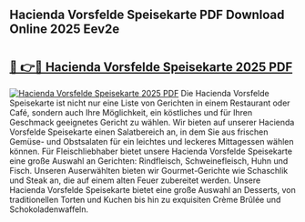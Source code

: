 ## Hacienda Vorsfelde Speisekarte PDF Download Online 2025 Eev2e

# <h2><a href="http://gcc8wg.nevu.top/?p=Hacienda+Vorsfelde+Speisekarte">🔗 👉🔴 Hacienda Vorsfelde Speisekarte 2025 PDF</a></h2>

[![Hacienda Vorsfelde Speisekarte 2025 PDF](https://i.imgur.com/dBaPXMq.png)](http://gcc8wg.nevu.top/?p=Hacienda+Vorsfelde+Speisekarte)
Die Hacienda Vorsfelde Speisekarte ist nicht nur eine Liste von Gerichten in einem Restaurant oder Café, sondern auch Ihre Möglichkeit, ein köstliches und für Ihren Geschmack geeignetes Gericht zu wählen. Wir bieten auf unserer Hacienda Vorsfelde Speisekarte einen Salatbereich an, in dem Sie aus frischen Gemüse- und Obstsalaten für ein leichtes und leckeres Mittagessen wählen können. Für Fleischliebhaber bietet unsere Hacienda Vorsfelde Speisekarte eine große Auswahl an Gerichten: Rindfleisch, Schweinefleisch, Huhn und Fisch. Unseren Auserwählten bieten wir Gourmet-Gerichte wie Schaschlik und Steak an, die auf einem alten Feuer zubereitet werden. Unsere Hacienda Vorsfelde Speisekarte bietet eine große Auswahl an Desserts, von traditionellen Torten und Kuchen bis hin zu exquisiten Crème Brûlée und Schokoladenwaffeln.

